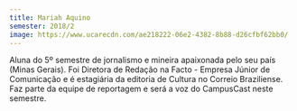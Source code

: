 ```yaml
---
title: Mariah Aquino
semester: 2018/2
image: https://www.ucarecdn.com/ae218222-06e2-4382-8b88-d26cfbf62bb0/
---
```

Aluna do 5º semestre de jornalismo e mineira apaixonada pelo seu país (Minas Gerais). Foi Diretora de Redação na Facto - Empresa Júnior de Comunicação e é estagiária da editoria de Cultura no Correio Braziliense. Faz parte da equipe de reportagem e será a voz do CampusCast neste semestre.
